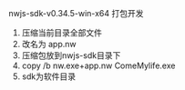 nwjs-sdk-v0.34.5-win-x64
打包开发
1. 压缩当前目录全部文件
2. 改名为 app.nw
3. 压缩包放到nwjs-sdk目录下
4. copy /b nw.exe+app.nw ComeMylife.exe
5. sdk为软件目录
